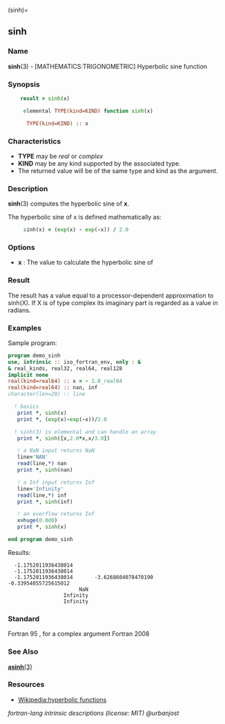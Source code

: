 (sinh)=
## sinh

### **Name**

**sinh**(3) - \[MATHEMATICS:TRIGONOMETRIC\] Hyperbolic sine function

### **Synopsis**

```fortran
    result = sinh(x)
```

```fortran
     elemental TYPE(kind=KIND) function sinh(x)

      TYPE(kind=KIND) :: x
```

### **Characteristics**

- **TYPE** may be _real_ or _complex_
- **KIND** may be any kind supported by the associated type.
- The returned value will be of the same type and kind as the argument.

### **Description**

**sinh**(3) computes the hyperbolic sine of **x**.

The hyperbolic sine of x is defined mathematically as:

```fortran
     sinh(x) = (exp(x) - exp(-x)) / 2.0
```

### **Options**

- **x**
  : The value to calculate the hyperbolic sine of

### **Result**

The result has a value equal to a processor-dependent approximation
to sinh(X). If X is of type complex its imaginary part is regarded
as a value in radians.

### **Examples**

Sample program:

```fortran
program demo_sinh
use, intrinsic :: iso_fortran_env, only : &
& real_kinds, real32, real64, real128
implicit none
real(kind=real64) :: x = - 1.0_real64
real(kind=real64) :: nan, inf
character(len=20) :: line

  ! basics
   print *, sinh(x)
   print *, (exp(x)-exp(-x))/2.0

  ! sinh(3) is elemental and can handle an array
   print *, sinh([x,2.0*x,x/3.0])

   ! a NaN input returns NaN
   line='NAN'
   read(line,*) nan
   print *, sinh(nan)

   ! a Inf input returns Inf
   line='Infinity'
   read(line,*) inf
   print *, sinh(inf)

   ! an overflow returns Inf
   x=huge(0.0d0)
   print *, sinh(x)

end program demo_sinh
```

Results:

```text
  -1.1752011936438014
  -1.1752011936438014
  -1.1752011936438014       -3.6268604078470190      -0.33954055725615012
                       NaN
                  Infinity
                  Infinity
```

### **Standard**

Fortran 95 , for a complex argument Fortran 2008

### **See Also**

[**asinh**(3)](#asinh)

### **Resources**

- [Wikipedia:hyperbolic functions](https://en.wikipedia.org/wiki/Hyperbolic_functions)

_fortran-lang intrinsic descriptions (license: MIT) \@urbanjost_
